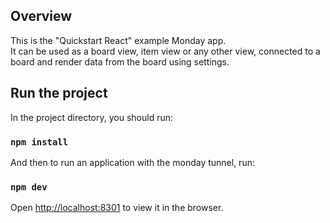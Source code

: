 ## Overview
This is the "Quickstart React" example Monday app. 
<br>It can be used as a board view, item view or any other view, connected to a board and render data from the board using settings.



## Run the project

In the project directory, you should run:

### `npm install`

And then to run an application with the monday tunnel, run:

### `npm dev`

Open [http://localhost:8301](http://localhost:8301) to view it in the browser.
